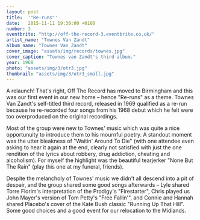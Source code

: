 ```yaml
---
layout: post
title:  '"Re-runs"'
date:   2015-11-11 19:30:00 +0100
number: 3
eventbrite: "http://off-the-record-3.eventbrite.co.uk/"
artist_name: "Townes Van Zandt"
album_name: "Townes Van Zandt"
cover_image: "assets/img/records/townes.jpg"
cover_caption: "Townes van Zandt's third album."
year: 1968
photo: "assets/img/3/otr3.jpg"
thumbnail: "assets/img/3/otr3_small.jpg"
---
```


A relaunch! That's right, Off The Record has moved to Birmingham and this was our first event in our new home &ndash; hence "Re-runs" as a theme. Townes Van Zandt's self-titled third record, released in 1969 qualified as a re-run because he re-recorded four songs from his 1968 debut which he felt were too overproduced on the original recordings.


Most of the group were new to Townes' music which was quite a nice opportunuity to introduce them to his mournful poetry. A standout moment was the utter bleakness of "Waitin' Around To Die" (with one attendee even asking to hear it again at the end, clearly not satisfied with just the one rendition of the lyrics about robbery, drug addiction, cheating and alcoholism). For myself the highlight was the beautiful tearjerker "None But The Rain" (play this one at my funeral, friends).

Despite the melancholy of Townes' music we didn't all descend into a pit of despair, and the group shared some good songs afterwards &ndash; Lyle shared Torre Florim's interpretation of the Prodigy's "Firestarter", Chris played us John Mayer's version of Tom Petty's "Free Fallin'", and Connie and Hannah shared Placebo's cover of the Kate Bush classic "Running Up That Hill". Some good choices and a good event for our relocation to the Midlands.